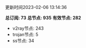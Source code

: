 更新时间2023-02-06 13:14:36

**总订阅: 73**
**总节点: 935**
**有效节点: 282**
- v2ray节点: 243
- trojan节点: 5
- ss节点: 34
